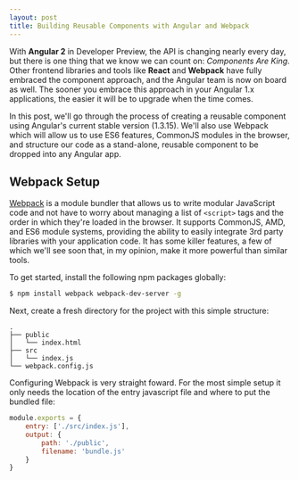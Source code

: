 ```yaml
---
layout: post
title: Building Reusable Components with Angular and Webpack
---
```


With **Angular 2** in Developer Preview, the API is changing nearly every day, but there is one thing that
we know we can count on: *Components Are King*. Other frontend libraries and tools like **React** and **Webpack** have fully embraced the component approach, and the Angular team is now on board as well. The sooner 
you embrace this approach in your Angular 1.x applications, the easier it will be to upgrade when the time comes. 

In this post, we'll go through the process of creating a reusable component using Angular's current stable version 
(1.3.15). We'll also use Webpack which will allow us to use ES6 features, CommonJS modules in the browser, and structure our code as a stand-alone, reusable component to be dropped into any Angular app.

## Webpack Setup

[Webpack](http://webpack.github.io/) is a module bundler that allows us to write modular JavaScript code and not 
have to worry about managing a list of `<script>` tags and the order in which they're loaded in the browser. It supports CommonJS, AMD, and ES6 module systems, providing the ability to easily integrate 3rd party libraries with your application code. It has some killer features, a few of which we'll see soon that, in my opinion, make it more powerful than similar tools.

To get started, install the following npm packages globally:

```bash
$ npm install webpack webpack-dev-server -g
```

Next, create a fresh directory for the project with this simple structure:

```
.
├── public
│   └── index.html
├── src
│   └── index.js
└── webpack.config.js
```

Configuring Webpack is very straight foward. For the most simple setup it only needs the location of the entry javascript file and where to put the bundled file:

```js
module.exports = {
    entry: ['./src/index.js'],
    output: {
        path: './public',
        filename: 'bundle.js'
    }
}
```
